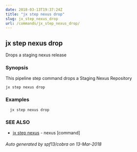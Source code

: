 ```yaml
---
date: 2018-03-13T19:37:24Z
title: "jx step nexus drop"
slug: jx_step_nexus_drop
url: /commands/jx_step_nexus_drop/
---
```

## jx step nexus drop

Drops a staging nexus release

### Synopsis


This pipeline step command drops a Staging Nexus Repository

```
jx step nexus drop
```

### Examples

```
  jx step nexus drop
```

### SEE ALSO
* [jx step nexus](/commands/jx_step_nexus/)	 - nexus [command]

###### Auto generated by spf13/cobra on 13-Mar-2018
